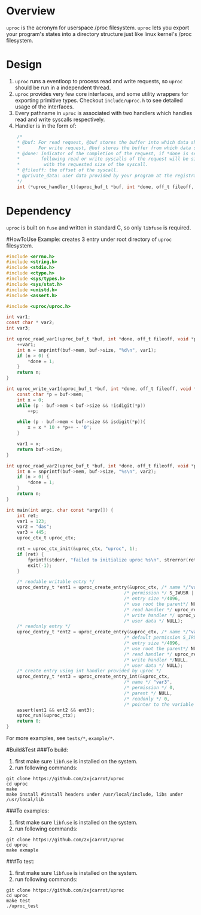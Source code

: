 # Overview
`uproc` is the acronym for userspace /proc filesystem. `uproc` lets you export your program's states into a directory structure just like linux kernel's /proc filesystem. 

# Design
1. `uproc` runs a eventloop to process read and write requests, so `uproc` should be run in a independent thread.
2. `uproc` provides very few core interfaces, and some utility wrappers for exporting primitive types. Checkout `include/uproc.h` to see detailed usage of the interfaces. 
3. Every pathname in `uproc` is associated with two handlers which handles read and write syscalls respectively. 
4. Handler is in the form of:
```C
    /*
    * @buf: For read request, @buf stores the buffer into which data should be written by your handler.
    *       For write request, @buf stores the buffer from which data should be read by your handler.
    * @done: Indicator of the completion of the request, if *done is set to 1 by your handler,
    *        following read or write syscalls of the request will be simply returned 
    *         with the requested size of the syscall.
    * @fileoff: the offset of the syscall.
    * @private_data: user data provided by your program at the registration.
    */
    int (*uproc_handler_t)(uproc_buf_t *buf, int *done, off_t fileoff, void *private_data);
```

# Dependency
`uproc` is built on `fuse` and written in standard C, so only `libfuse` is required.

#HowToUse
Example: creates 3 entry under root directory of `uproc` filesystem.
```C
#include <errno.h>
#include <string.h>
#include <stdio.h>
#include <ctype.h>
#include <sys/types.h>
#include <sys/stat.h>
#include <unistd.h>
#include <assert.h>

#include <uproc/uproc.h>

int var1;
const char * var2;
int var3;

int uproc_read_var1(uproc_buf_t *buf, int *done, off_t fileoff, void *private_data) {
    ++var1;
    int n = snprintf(buf->mem, buf->size, "%d\n", var1);
    if (n > 0) {
        *done = 1;
    }
    return n;
}

int uproc_write_var1(uproc_buf_t *buf, int *done, off_t fileoff, void *private_data) {
    const char *p = buf->mem;
    int x = 0;
    while (p - buf->mem < buf->size && !isdigit(*p))
        ++p;

    while (p - buf->mem < buf->size && isdigit(*p)){
        x = x * 10 + *p++ - '0';
    }

    var1 = x;
    return buf->size;
}

int uproc_read_var2(uproc_buf_t *buf, int *done, off_t fileoff, void *private_data) {
    int n = snprintf(buf->mem, buf->size, "%s\n", var2);
    if (n > 0) {
        *done = 1;
    }
    return n;
}

int main(int argc, char const *argv[]) {
    int ret;
    var1 = 123;
    var2 = "das";
    var3 = 445;
    uproc_ctx_t uproc_ctx;

    ret = uproc_ctx_init(&uproc_ctx, "uproc", 1);
    if (ret) {
        fprintf(stderr, "failed to initialize uproc %s\n", strerror(ret));
        exit(-1);
    }

    /* readable writable entry */
    uproc_dentry_t *ent1 = uproc_create_entry(&uproc_ctx, /* name */"var1",
                                            /* permission */ S_IWUSR | S_IRUSR | S_IRGRP | S_IROTH,
                                            /* entry size */4096,
                                            /* use root the parent*/ NULL,
                                            /* read handler */ uproc_read_var1,
                                            /* write handler */ uproc_write_var1,
                                            /* user data */ NULL);
    /* readonly entry */
    uproc_dentry_t *ent2 = uproc_create_entry(&uproc_ctx, /* name */"var2",
                                            /* default permission S_IRUGO */0,
                                            /* entry size */4096,
                                            /* use root the parent*/ NULL,
                                            /* read handler */ uproc_read_var2,
                                            /* write handler */NULL,
                                            /* user data */ NULL);
    /* create entry using int handler provided by uproc */
    uproc_dentry_t *ent3 = uproc_create_entry_int(&uproc_ctx, 
                                            /* name */ "var3",
                                            /* permission */ 0,
                                            /* parent */ NULL,
                                            /* readonly */ 0,
                                            /* pointer to the variable */ &var3);
    assert(ent1 && ent2 && ent3);
    uproc_run(&uproc_ctx);
    return 0;
}
```
For more examples, see `tests/*`, `example/*`.

#Build&Test
###To build:  
1. first make sure `libfuse` is installed on the system.
2. run following commands:
```shell
git clone https://github.com/zxjcarrot/uproc
cd uproc
make
make install #install headers under /usr/local/include, libs under /usr/local/lib
```

###To examples:  
1. first make sure `libfuse` is installed on the system.
2. run following commands:
```shell
git clone https://github.com/zxjcarrot/uproc
cd uproc
make exmaple
```

###To test:

1. first make sure `libfuse` is installed on the system.
2. run following commands:
```
git clone https://github.com/zxjcarrot/uproc
cd uproc
make test
./uproc_test
```
